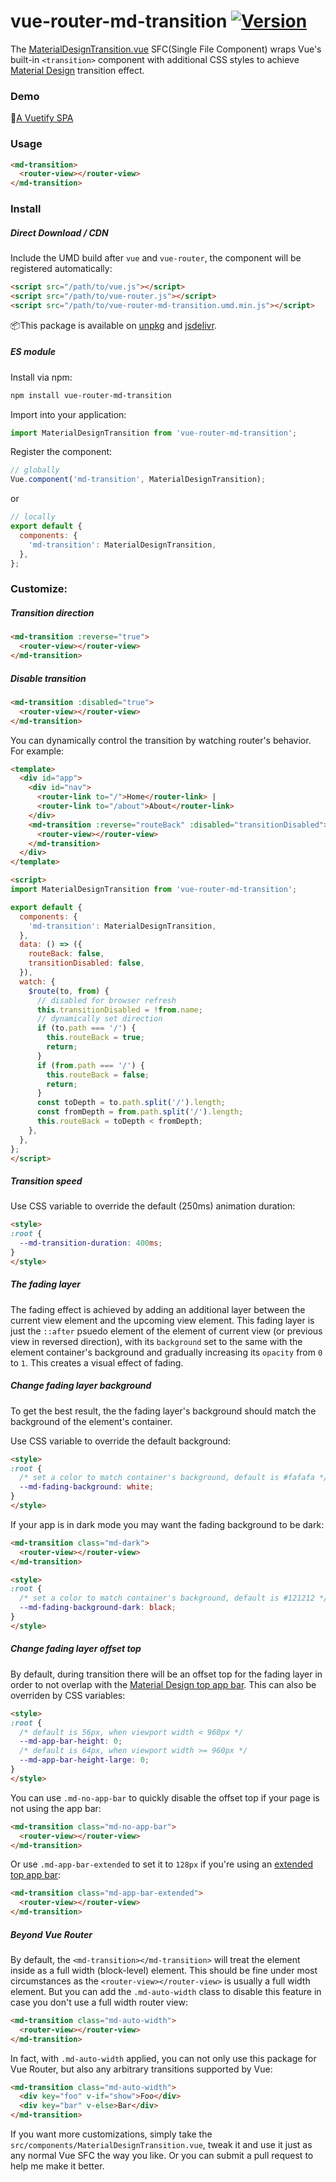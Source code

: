 # vue-router-md-transition [![Version](https://img.shields.io/npm/v/vue-router-md-transition)](https://www.npmjs.com/package/vue-router-md-transition)

The [MaterialDesignTransition.vue](https://github.com/1isten/vue-router-md-transition/blob/master/src/components/MaterialDesignTransition.vue) SFC(Single File Component) wraps Vue's built-in `<transition>` component with additional CSS styles to achieve [Material Design](https://material.io/design/navigation/navigation-transitions.html#hierarchical-transitions) transition effect.

### Demo

🔗[A Vuetify SPA](https://1isten.github.io/vue-router-md-transition)

### Usage

```html
<md-transition>
  <router-view></router-view>
</md-transition>
```

### Install

##### Direct Download / CDN

Include the UMD build after `vue` and `vue-router`, the component will be registered automatically:

```html
<script src="/path/to/vue.js"></script>
<script src="/path/to/vue-router.js"></script>
<script src="/path/to/vue-router-md-transition.umd.min.js"></script>
```

📦This package is available on [unpkg](https://unpkg.com/vue-router-md-transition) and [jsdelivr](https://cdn.jsdelivr.net/npm/vue-router-md-transition).

##### ES module

Install via npm:

```sh
npm install vue-router-md-transition
```

Import into your application:

```js
import MaterialDesignTransition from 'vue-router-md-transition';
```

Register the component:

```js
// globally
Vue.component('md-transition', MaterialDesignTransition);
```

or

```js
// locally
export default {
  components: {
    'md-transition': MaterialDesignTransition,
  },
};
```

### Customize:

##### Transition direction

```html
<md-transition :reverse="true">
  <router-view></router-view>
</md-transition>
```

##### Disable transition

```html
<md-transition :disabled="true">
  <router-view></router-view>
</md-transition>
```

You can dynamically control the transition by watching router's behavior. For example:

```html
<template>
  <div id="app">
    <div id="nav">
      <router-link to="/">Home</router-link> |
      <router-link to="/about">About</router-link>
    </div>
    <md-transition :reverse="routeBack" :disabled="transitionDisabled">
      <router-view></router-view>
    </md-transition>
  </div>
</template>

<script>
import MaterialDesignTransition from 'vue-router-md-transition';

export default {
  components: {
    'md-transition': MaterialDesignTransition,
  },
  data: () => ({
    routeBack: false,
    transitionDisabled: false,
  }),
  watch: {
    $route(to, from) {
      // disabled for browser refresh
      this.transitionDisabled = !from.name;
      // dynamically set direction
      if (to.path === '/') {
        this.routeBack = true;
        return;
      }
      if (from.path === '/') {
        this.routeBack = false;
        return;
      }
      const toDepth = to.path.split('/').length;
      const fromDepth = from.path.split('/').length;
      this.routeBack = toDepth < fromDepth;
    },
  },
};
</script>
```

##### Transition speed

Use CSS variable to override the default (250ms) animation duration:

```html
<style>
:root {
  --md-transition-duration: 400ms;
}
</style>
```

##### The fading layer

The fading effect is achieved by adding an additional layer between the current view element and the upcoming view element. This fading layer is just the `::after` psuedo element of the element of current view (or previous view in reversed direction), with its `background` set to the same with the element container's background and gradually increasing its `opacity` from `0` to `1`. This creates a visual effect of fading.

##### Change fading layer background

To get the best result, the the fading layer's background should match the background of the element's container.

Use CSS variable to override the default background:

```html
<style>
:root {
  /* set a color to match container's background, default is #fafafa */
  --md-fading-background: white;
}
</style>
```

If your app is in dark mode you may want the fading background to be dark:

```html
<md-transition class="md-dark">
  <router-view></router-view>
</md-transition>

<style>
:root {
  /* set a color to match container's background, default is #121212 */
  --md-fading-background-dark: black;
}
</style>
```

##### Change fading layer offset top

By default, during transition there will be an offset top for the fading layer in order to not overlap with the [Material Design top app bar](https://material.io/components/app-bars-top/#specs). This can also be overriden by CSS variables:

```html
<style>
:root {
  /* default is 56px, when viewport width < 960px */
  --md-app-bar-height: 0;
  /* default is 64px, when viewport width >= 960px */
  --md-app-bar-height-large: 0;
}
</style>
```

You can use `.md-no-app-bar` to quickly disable the offset top if your page is not using the app bar:

```html
<md-transition class="md-no-app-bar">
  <router-view></router-view>
</md-transition>
```

Or use `.md-app-bar-extended` to set it to `128px` if you're using an [extended top app bar](https://material.io/components/app-bars-top/#specs):

```html
<md-transition class="md-app-bar-extended">
  <router-view></router-view>
</md-transition>
```

##### Beyond Vue Router

By default, the `<md-transition></md-transition>` will treat the element inside as a full width (block-level) element. This should be fine under most circumstances as the `<router-view></router-view>` is usually a full width element. But you can add the `.md-auto-width` class to disable this feature in case you don't use a full width router view:

```html
<md-transition class="md-auto-width">
  <router-view></router-view>
</md-transition>
```

In fact, with `.md-auto-width` applied, you can not only use this package for Vue Router, but also any arbitrary transitions supported by Vue:

```html
<md-transition class="md-auto-width">
  <div key="foo" v-if="show">Foo</div>
  <div key="bar" v-else>Bar</div>
</md-transition>
```

If you want more customizations, simply take the `src/components/MaterialDesignTransition.vue`, tweak it and use it just as any normal Vue SFC the way you like. Or you can submit a pull request to help me make it better.
